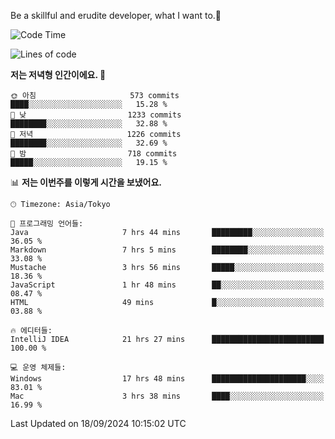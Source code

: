 Be a skillful and erudite developer, what I want to.👶

<!--START_SECTION:waka-->
![Code Time](http://img.shields.io/badge/Code%20Time-1%2C279%20hrs%2043%20mins-blue)

![Lines of code](https://img.shields.io/badge/%EC%A0%80%EB%8A%94%20%EC%97%AC%ED%83%9C%EA%B9%8C%EC%A7%80%20-2.9%20million%20%EC%A4%84%EC%9D%98%20%EC%BD%94%EB%93%9C%EB%A5%BC%20%EC%9E%91%EC%84%B1%ED%96%88%EC%96%B4%EC%9A%94.-blue)

**저는 저녁형 인간이에요. 🦉** 

```text
🌞 아침                     573 commits         ████░░░░░░░░░░░░░░░░░░░░░   15.28 % 
🌆 낮　                     1233 commits        ████████░░░░░░░░░░░░░░░░░   32.88 % 
🌃 저녁                     1226 commits        ████████░░░░░░░░░░░░░░░░░   32.69 % 
🌙 밤　                     718 commits         █████░░░░░░░░░░░░░░░░░░░░   19.15 % 
```


📊 **저는 이번주를 이렇게 시간을 보냈어요.** 

```text
🕑︎ Timezone: Asia/Tokyo

💬 프로그래밍 언어들: 
Java                     7 hrs 44 mins       █████████░░░░░░░░░░░░░░░░   36.05 % 
Markdown                 7 hrs 5 mins        ████████░░░░░░░░░░░░░░░░░   33.08 % 
Mustache                 3 hrs 56 mins       █████░░░░░░░░░░░░░░░░░░░░   18.36 % 
JavaScript               1 hr 48 mins        ██░░░░░░░░░░░░░░░░░░░░░░░   08.47 % 
HTML                     49 mins             █░░░░░░░░░░░░░░░░░░░░░░░░   03.88 % 

🔥 에디터들: 
IntelliJ IDEA            21 hrs 27 mins      █████████████████████████   100.00 % 

💻 운영 체제들: 
Windows                  17 hrs 48 mins      █████████████████████░░░░   83.01 % 
Mac                      3 hrs 38 mins       ████░░░░░░░░░░░░░░░░░░░░░   16.99 % 
```


 Last Updated on 18/09/2024 10:15:02 UTC
<!--END_SECTION:waka-->
